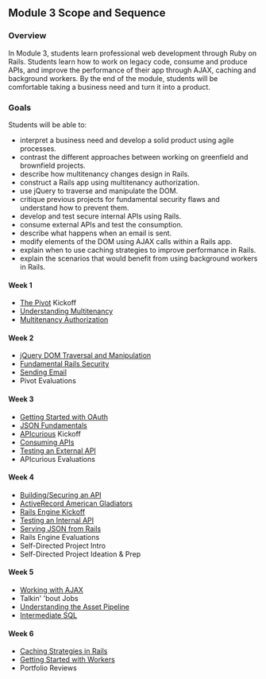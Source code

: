 ## Module 3 Scope and Sequence

### Overview

In Module 3, students learn professional web development through Ruby on Rails. Students learn how to work on legacy code, consume and produce APIs, and improve the performance of their app through AJAX, caching and background workers. By the end of the module, students will be comfortable taking a business need and turn it into a product.

### Goals

Students will be able to:

* interpret a business need and develop a solid product using agile processes.
* contrast the different approaches between working on greenfield and brownfield projects.
* describe how multitenancy changes design in Rails.
* construct a Rails app using multitenancy authorization.
* use jQuery to traverse and manipulate the DOM.
* critique previous projects for fundamental security flaws and understand how to prevent them.
* develop and test secure internal APIs using Rails.
* consume external APIs and test the consumption.
* describe what happens when an email is sent.
* modify elements of the DOM using AJAX calls within a Rails app.
* explain when to use caching strategies to improve performance in Rails.
* explain the scenarios that would benefit from using background workers in Rails.

#### Week 1

* [The Pivot](the_pivot.md) Kickoff
* [Understanding Multitenancy](understanding_multitenancy.md)
* [Multitenancy Authorization](multitenancy_authorization.md)

#### Week 2

* [jQuery DOM Traversal and Manipulation](jquery_dom_traversal_and_manipulation.md)
* [Fundamental Rails Security](fundamental_rails_security.md)
* [Sending Email](sending_email.md)
* Pivot Evaluations

#### Week 3

* [Getting Started with OAuth](getting_started_with_oauth.md)
* [JSON Fundamentals](json_fundementals.md)
* [APIcurious](apicurious.md) Kickoff
* [Consuming APIs](consuming_apis.markdown)
* [Testing an External API](testing_against_third_party_apis.md)
* APIcurious Evaluations

#### Week 4

* [Building/Securing an API](testing_against_third_party_apis.md)
* [ActiveRecord American Gladiators](active_record_american_gladiators.md)
* [Rails Engine Kickoff](rails_engine.md)
* [Testing an Internal API](testing_an_internal_api.md)
* [Serving JSON from Rails](serving_json_from_rails.md)
* Rails Engine Evaluations
* Self-Directed Project Intro
* Self-Directed Project Ideation & Prep

#### Week 5

* [Working with AJAX](working_with_ajax.md)
* Talkin' 'bout Jobs
* [Understanding the Asset Pipeline](understanding_the_asset_pipeline.md)
* [Intermediate SQL](intermediate_sql.md)

#### Week 6

* [Caching Strategies in Rails](caching_in_rails.md)
* [Getting Started with Workers](introduction_to_background_workers.md)
* Portfolio Reviews
